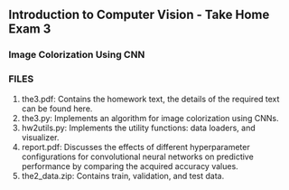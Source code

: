 ## Introduction to Computer Vision - Take Home Exam 3

### Image Colorization Using CNN

### FILES
1. the3.pdf: Contains the homework text, the details of the required text can be found here.
2. the3.py: Implements an algorithm for image colorization using CNNs.
3. hw2utils.py: Implements the utility functions: data loaders, and visualizer.
4. report.pdf: Discusses the effects of different hyperparameter configurations for convolutional neural networks on predictive performance by comparing the acquired accuracy values. 
5. the2_data.zip: Contains train, validation, and test data. 




